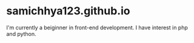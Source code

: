 # samichhya123.github.io
I'm currently a beiginner in front-end development. I have interest in php and python. 
